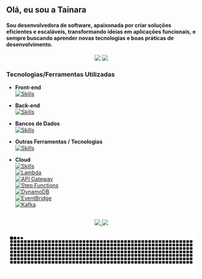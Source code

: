 ## Olá, eu sou a Tainara
#### Sou desenvolvedora de software, apaixonada por criar soluções eficientes e escaláveis, transformando ideias em aplicações funcionais, e sempre buscando aprender novas tecnologias e boas práticas de desenvolvimento.

<div align="center">
  <a href = "mailto:tainarasantossilva980@gmail.com"><img src="https://img.shields.io/badge/-Gmail-%23333?style=for-the-badge&logo=gmail&logoColor=white" target="_blank"></a>
  <a href="https://www.linkedin.com/in/tainarasantos3" target="_blank"><img src="https://img.shields.io/badge/-LinkedIn-%230077B5?style=for-the-badge&logo=linkedin&logoColor=white" target="_blank"></a>
</div>

### Tecnologias/Ferramentas Utilizadas
- **Front-end**  
[![Skills](https://skillicons.dev/icons?i=html,css,javascript,typescript,angular)](https://skillicons.dev)

- **Back-end**  
[![Skills](https://skillicons.dev/icons?i=java,python,nodejs)](https://skillicons.dev)

- **Bancos de Dados**  
[![Skills](https://skillicons.dev/icons?i=mysql)](https://skillicons.dev)

- **Outras Ferramentas / Tecnologias**  
[![Skills](https://skillicons.dev/icons?i=git,figma,docker)](https://skillicons.dev)

- **Cloud**  
[![Skills](https://skillicons.dev/icons?i=aws)](https://skillicons.dev)  
[![Lambda](https://img.shields.io/badge/-Lambda-FF9900?style=for-the-badge&logo=aws&logoColor=white)](https://aws.amazon.com/lambda/)  
[![API Gateway](https://img.shields.io/badge/-API%20Gateway-FF9900?style=for-the-badge&logo=aws&logoColor=white)](https://aws.amazon.com/api-gateway/)  
[![Step Functions](https://img.shields.io/badge/-Step%20Functions-FF9900?style=for-the-badge&logo=aws&logoColor=white)](https://aws.amazon.com/step-functions/)  
[![DynamoDB](https://img.shields.io/badge/-DynamoDB-FF9900?style=for-the-badge&logo=aws&logoColor=white)](https://aws.amazon.com/pt/dynamodb/)  
[![EventBridge](https://img.shields.io/badge/-EventBridge-FF9900?style=for-the-badge&logo=aws&logoColor=white)](https://aws.amazon.com/eventbridge/)  
[![Kafka](https://img.shields.io/badge/-MSK-FF9900?style=for-the-badge&logo=aws&logoColor=white)](https://aws.amazon.com/msk/)

<br>
<div align="center">
  <a href="https://github.com/Tainara03">
    <img height="165em" src="https://github-readme-stats.vercel.app/api?username=Tainara03&show_icons=true&theme=radical"/>
    <img height="165em" src="https://github-readme-stats.vercel.app/api/top-langs/?username=Tainara03&layout=compact&theme=radical"/>
  </a>
</div>
<br>

<picture>
  <source media="(prefers-color-scheme: dark)" srcset="https://raw.githubusercontent.com/Tainara03/Tainara03/output/github-contribution-grid-snake-dark.svg">
  <source media="(prefers-color-scheme: light)" srcset="https://raw.githubusercontent.com/Tainara03/Tainara03/output/github-contribution-grid-snake.svg">
  <img alt="github contribution grid snake animation" src="https://raw.githubusercontent.com/Tainara03/Tainara03/output/github-contribution-grid-snake.svg">
</picture>